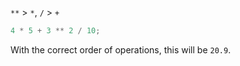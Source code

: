 `**` > `*`, `/` > `+`

```js
4 * 5 + 3 ** 2 / 10;
```

With the correct order of operations, this will be `20.9`.

